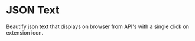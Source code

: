 # JSON Text

Beautify json text that displays on browser from API's with a single click on extension icon.
